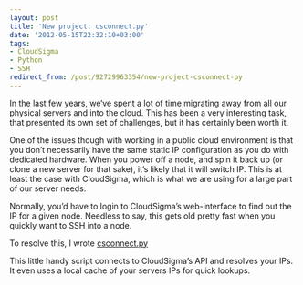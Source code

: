 ```yaml
---
layout: post
title: 'New project: csconnect.py'
date: '2012-05-15T22:32:10+03:00'
tags:
- CloudSigma
- Python
- SSH
redirect_from: /post/92729963354/new-project-csconnect-py
---
```


In the last few years, [we](http://wireload.net)‘ve spent a lot of time migrating away from all our physical servers and into the cloud. This has been a very interesting task, that presented its own set of challenges, but it has certainly been worth it.

One of the issues though with working in a public cloud environment is that you don’t necessarily have the same static IP configuration as you do with dedicated hardware. When you power off a node, and spin it back up (or clone a new server for that sake), it’s likely that it will switch IP. This is at least the case with CloudSigma, which is what we are using for a large part of our server needs.

Normally, you’d have to login to CloudSigma’s web-interface to find out the IP for a given node. Needless to say, this gets old pretty fast when you quickly want to SSH into a node.

To resolve this, I wrote [csconnect.py](https://github.com/vpetersson/csconnect)

This little handy script connects to CloudSigma’s API and resolves your IPs. It even uses a local cache of your servers IPs for quick lookups.
